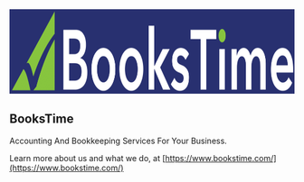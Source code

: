 <div align="center">
<img height="150rem" width="100%" src="https://github.com/BooksTime/.github/blob/main/images/BooksTime_Logo_Full_Rectangle_Dark.png"/>
</div>

## BooksTime

Accounting And Bookkeeping Services For Your Business.

Learn more about us and what we do, at [https://www.bookstime.com/](https://www.bookstime.com/)
